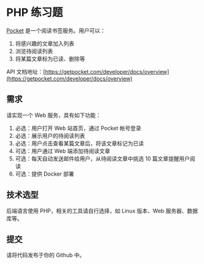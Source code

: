 # PHP 练习题

[Pocket](https://getpocket.com) 是一个阅读书签服务。用户可以：

1. 将感兴趣的文章加入列表
2. 浏览待阅读列表
3. 将某篇文章标为已读、删除等

API 文档地址：[https://getpocket.com/developer/docs/overview](https://getpocket.com/developer/docs/overview)

## 需求

请实现一个 Web 服务，具有如下功能：

1. 必选：用户打开 Web 站首页，通过 Pocket 帐号登录
1. 必选：展示用户的待阅读列表
1. 必选：用户点击查看某篇文章后，将该文章标记为已读
1. 可选：用户通过 Web 端添加待阅读文章
1. 可选：每天自动发送邮件给用户，从待阅读文章中挑选 10 篇文章提醒用户阅读
1. 可选：提供 Docker 部署

## 技术选型

后端语言使用 PHP，相关的工具请自行选择，如 Linux 版本、Web 服务器、数据库等。

## 提交

请将代码发布于你的 Github 中。